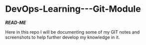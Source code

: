 # DevOps-Learning---Git-Module

***READ-ME***

Here in this repo I will be documenting some of my GIT notes and screenshots to help further develop my knowledge in it.

